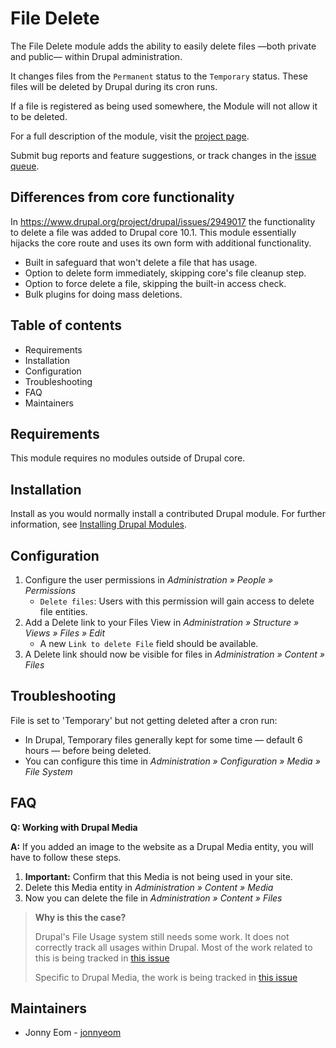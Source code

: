 # File Delete

The File Delete module adds the ability to easily delete files —both private
and public— within Drupal administration.

It changes files from the `Permanent` status to the `Temporary` status. These
files will be deleted by Drupal during its cron runs.

If a file is registered as being used somewhere, the Module will not allow it
to be deleted.

For a full description of the module, visit the
[project page](https://www.drupal.org/project/file_delete).

Submit bug reports and feature suggestions, or track changes in the
[issue queue](https://www.drupal.org/project/issues/file_delete).

## Differences from core functionality

In https://www.drupal.org/project/drupal/issues/2949017 the functionality to
delete a file was added to Drupal core 10.1. This module essentially hijacks
the core route and uses its own form with additional functionality.

* Built in safeguard that won't delete a file that has usage.
* Option to delete form immediately, skipping core's file cleanup step.
* Option to force delete a file, skipping the built-in access check.
* Bulk plugins for doing mass deletions.


## Table of contents

- Requirements
- Installation
- Configuration
- Troubleshooting
- FAQ
- Maintainers


## Requirements

This module requires no modules outside of Drupal core.


## Installation

Install as you would normally install a contributed Drupal module. For further
information, see
[Installing Drupal Modules](https://www.drupal.org/docs/extending-drupal/installing-drupal-modules).


## Configuration

1. Configure the user permissions in *Administration » People » Permissions*
   - `Delete files`: Users with this permission will gain access to delete file 
     entities.
1. Add a Delete link to your Files View in *Administration » Structure » Views 
   » Files » Edit*
   - A new `Link to delete File` field should be available.
1. A Delete link should now be visible for files in *Administration » Content
   » Files*


## Troubleshooting

File is set to 'Temporary' but not getting deleted after a cron run:

- In Drupal, Temporary files generally kept for some time — default 6 hours —
before being deleted.
- You can configure this time in *Administration » Configuration » Media » File
  System*


## FAQ

**Q: Working with Drupal Media**

**A:** If you added an image to the website as a Drupal Media entity, you will have to
follow these steps.
1. **Important:** Confirm that this Media is not being used in your site.
1. Delete this Media entity in *Administration » Content » Media*
1. Now you can delete the file in *Administration » Content » Files*

> **Why is this the case?**
> 
> Drupal's File Usage system still needs some work. It does not correctly track
> all usages within Drupal. Most of the work related to this is being tracked
> in [this issue](https://www.drupal.org/project/drupal/issues/2821423)
> 
> Specific to Drupal Media, the work is being tracked in
> [this issue](https://www.drupal.org/project/drupal/issues/2835840)  


## Maintainers

- Jonny Eom - [jonnyeom](https://www.drupal.org/u/jonnyeom)